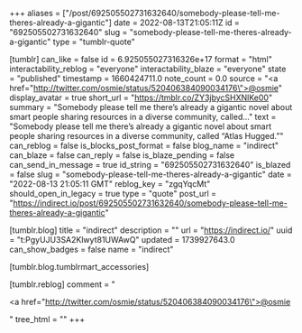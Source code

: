 +++
aliases = ["/post/692505502731632640/somebody-please-tell-me-theres-already-a-gigantic"]
date = 2022-08-13T21:05:11Z
id = "692505502731632640"
slug = "somebody-please-tell-me-theres-already-a-gigantic"
type = "tumblr-quote"

[tumblr]
can_like = false
id = 6.925055027316326e+17
format = "html"
interactability_reblog = "everyone"
interactability_blaze = "everyone"
state = "published"
timestamp = 1660424711.0
note_count = 0.0
source = "<a href=\"http://twitter.com/osmie/status/520406384090034176\">@osmie</a>"
display_avatar = true
short_url = "https://tmblr.co/ZY3jbycSHXNlKe00"
summary = "Somebody please tell me there’s already a gigantic novel about smart people sharing resources in a diverse community, called..."
text = "Somebody please tell me there&rsquo;s already a gigantic novel about smart people sharing resources in a diverse community, called &ldquo;Atlas Hugged.&rdquo;"
can_reblog = false
is_blocks_post_format = false
blog_name = "indirect"
can_blaze = false
can_reply = false
is_blaze_pending = false
can_send_in_message = true
id_string = "692505502731632640"
is_blazed = false
slug = "somebody-please-tell-me-theres-already-a-gigantic"
date = "2022-08-13 21:05:11 GMT"
reblog_key = "zgqYqcMt"
should_open_in_legacy = true
type = "quote"
post_url = "https://indirect.io/post/692505502731632640/somebody-please-tell-me-theres-already-a-gigantic"

[tumblr.blog]
title = "indirect"
description = ""
url = "https://indirect.io/"
uuid = "t:PgyUJU3SA2Klwyt81UWAwQ"
updated = 1739927643.0
can_show_badges = false
name = "indirect"

[tumblr.blog.tumblrmart_accessories]

[tumblr.reblog]
comment = "<p><a href=\"http://twitter.com/osmie/status/520406384090034176\">@osmie</a></p>"
tree_html = ""
+++
